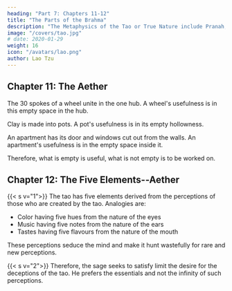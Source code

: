 ```yaml
---
heading: "Part 7: Chapters 11-12"
title: "The Parts of the Brahma"
description: "The Metaphysics of the Tao or True Nature include Pranah, Aether, and the Five elements"
image: "/covers/tao.jpg"
# date: 2020-01-29
weight: 16
icon: "/avatars/lao.png"
author: Lao Tzu
---
```




## Chapter 11: The Aether

The 30 spokes of a wheel unite in the one hub. A wheel's usefulness is in this empty space in the hub.<!--  (for the axle), that the use of the wheel depends. --> 

Clay is made into pots. A pot's usefulness is in its empty hollowness. 

An apartment has its door and windows cut out from the walls. An apartment's usefulness is in the empty space inside it. 

Therefore, what is empty is useful, what is not empty is to be worked on<!--  for profitable adaptation, and  -->.



## Chapter 12: The Five Elements--Aether

<!--  plus the Four Fundamental Forces of the Standard Model of Physics -->

{{< s v="1">}} The tao has five elements derived from the perceptions of those who are created by the tao. Analogies are:

- Color having five hues from the nature of the eyes
- Music having five notes from the nature of the ears
- Tastes having five flavours from the nature of the mouth

These perceptions seduce the mind and make it hunt wastefully for rare and new perceptions. 

<!--    The chariot course, and the wild hunting waste
   Make mad the mind; and objects rare and strange,
   Sought for, men's conduct will to evil change. -->


{{< s v="2">}} Therefore, the sage seeks to satisfy limit the desire for the deceptions of the tao. He prefers the essentials and not the infinity of such perceptions.

<!-- (the craving of) the belly, and not the (insatiable longing of the) eyes. He puts from him the latter, and prefers to seek the former. -->


